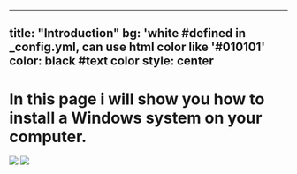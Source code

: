 
---
title: "Introduction"
bg: 'white     #defined in _config.yml, can use html color like '#010101'
color: black  #text color
style: center
---

# In this page i will show you how to install a Windows system on your computer.
<img src="http://knowledge76.com/images/Windows_Dual_Install_09.png"/>
<img src="http://www.techtalkz.com/gallery/files/1/Windows7-2008-11-04-14-55-06.jpg"/>
